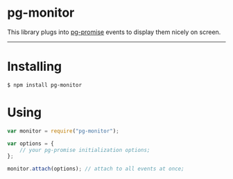 pg-monitor
===========


This library plugs into [pg-promise] events to display them nicely on screen.

[](http://s2.postimg.org/4hgqhkzih/matrix.gif)

---

# Installing
```
$ npm install pg-monitor
```

# Using

```javascript
var monitor = require("pg-monitor");

var options = {
    // your pg-promise initialization options;
};

monitor.attach(options); // attach to all events at once;
```

[pg-promise]:https://github.com/vitaly-t/pg-promise
